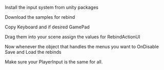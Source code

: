 Install the input system from unity packages

Download the samples for rebind

Copy Keyboard and if desired GamePad

Drag them into your scene assign the values for RebindActionUI

Now whenever the object that handles the menus you want to OnDisable Save and Load the rebinds

Make sure your PlayerInput is the same for all.
